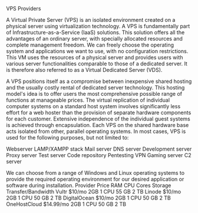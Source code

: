 
VPS Providers

A Virtual Private Server (VPS) is an isolated environment created on a physical server using virtualization technology. A VPS is fundamentally part of Infrastructure-as-a-Service (IaaS) solutions. This solution offers all the advantages of an ordinary server, with specially allocated resources and complete management freedom. We can freely choose the operating system and applications we want to use, with no configuration restrictions. This VM uses the resources of a physical server and provides users with various server functionalities comparable to those of a dedicated server. It is therefore also referred to as a Virtual Dedicated Server (VDS).

A VPS positions itself as a compromise between inexpensive shared hosting and the usually costly rental of dedicated server technology. This hosting model's idea is to offer users the most comprehensive possible range of functions at manageable prices. The virtual replication of individual computer systems on a standard host system involves significantly less effort for a web hoster than the provision of separate hardware components for each customer. Extensive independence of the individual guest systems is achieved through encapsulation. Each VPS on the shared hardware base acts isolated from other, parallel operating systems. In most cases, VPS is used for the following purposes, but not limited to:
			
Webserver 	LAMP/XAMPP stack 	Mail server 	DNS server
Development server 	Proxy server 	Test server 	Code repository
Pentesting 	VPN 	Gaming server 	C2 server

We can choose from a range of Windows and Linux operating systems to provide the required operating environment for our desired application or software during installation.
Provider 	Price 	RAM 	CPU Cores 	Storage 	Transfer/Bandwidth
Vultr 	$10/mo 	2GB 	1 CPU 	55 GB 	2 TB
Linode 	$10/mo 	2GB 	1 CPU 	50 GB 	2 TB
DigitalOcean 	$10/mo 	2GB 	1 CPU 	50 GB 	2 TB
OneHostCloud 	$14.99/mo 	2GB 	1 CPU 	50 GB 	2 TB

